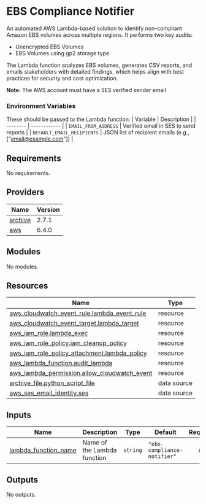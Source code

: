 # EBS Compliance Notifier

An automated AWS Lambda-based solution to identify non-compliant Amazon EBS volumes across multiple regions. It performs two key audits:

  - Unencrypted EBS Volumes
  - EBS Volumes using gp2 storage type

The Lambda function analyzes EBS volumes, generates CSV reports, and emails stakeholders with detailed findings, which helps align with best practices for security and cost optimization.

**Note:** The AWS account must have a SES verified sender email


### Environment Variables

These should be passed to the Lambda function:
| Variable |	Description |
| -------- | ------------ |
| `EMAIL_FROM_ADDRESS` |	Verified email in SES to send reports |
| `DEFAULT_EMAIL_RECIPIENTS` |	JSON list of recipient emails (e.g., ["email@example.com"]) |

<!-- BEGIN_TF_DOCS -->
## Requirements

No requirements.

## Providers

| Name | Version |
|------|---------|
| <a name="provider_archive"></a> [archive](#provider\_archive) | 2.7.1 |
| <a name="provider_aws"></a> [aws](#provider\_aws) | 6.4.0 |

## Modules

No modules.

## Resources

| Name | Type |
|------|------|
| [aws_cloudwatch_event_rule.lambda_event_rule](https://registry.terraform.io/providers/hashicorp/aws/latest/docs/resources/cloudwatch_event_rule) | resource |
| [aws_cloudwatch_event_target.lambda_target](https://registry.terraform.io/providers/hashicorp/aws/latest/docs/resources/cloudwatch_event_target) | resource |
| [aws_iam_role.lambda_exec](https://registry.terraform.io/providers/hashicorp/aws/latest/docs/resources/iam_role) | resource |
| [aws_iam_role_policy.iam_cleanup_policy](https://registry.terraform.io/providers/hashicorp/aws/latest/docs/resources/iam_role_policy) | resource |
| [aws_iam_role_policy_attachment.lambda_policy](https://registry.terraform.io/providers/hashicorp/aws/latest/docs/resources/iam_role_policy_attachment) | resource |
| [aws_lambda_function.audit_lambda](https://registry.terraform.io/providers/hashicorp/aws/latest/docs/resources/lambda_function) | resource |
| [aws_lambda_permission.allow_cloudwatch_event](https://registry.terraform.io/providers/hashicorp/aws/latest/docs/resources/lambda_permission) | resource |
| [archive_file.python_script_file](https://registry.terraform.io/providers/hashicorp/archive/latest/docs/data-sources/file) | data source |
| [aws_ses_email_identity.ses](https://registry.terraform.io/providers/hashicorp/aws/latest/docs/data-sources/ses_email_identity) | data source |

## Inputs

| Name | Description | Type | Default | Required |
|------|-------------|------|---------|:--------:|
| <a name="input_lambda_function_name"></a> [lambda\_function\_name](#input\_lambda\_function\_name) | Name of the Lambda function | `string` | `"ebs-compliance-notifier"` | no |

## Outputs

No outputs.
<!-- END_TF_DOCS -->